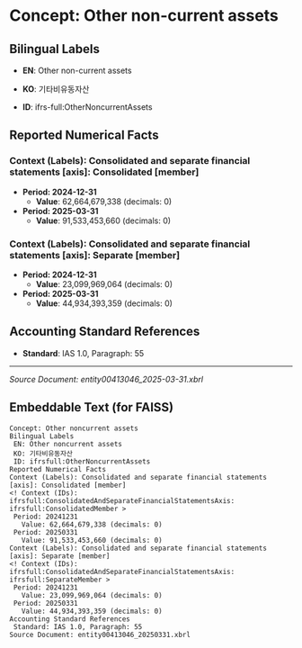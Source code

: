 # Concept: Other non-current assets

## Bilingual Labels
- **EN**: Other non-current assets
- **KO**: 기타비유동자산

- **ID**: ifrs-full:OtherNoncurrentAssets

## Reported Numerical Facts

### **Context (Labels): Consolidated and separate financial statements [axis]: Consolidated [member]**
<!-- Context (IDs): ifrs-full:ConsolidatedAndSeparateFinancialStatementsAxis: ifrs-full:ConsolidatedMember -->
- **Period: 2024-12-31**
  - **Value**: 62,664,679,338 (decimals: 0)
- **Period: 2025-03-31**
  - **Value**: 91,533,453,660 (decimals: 0)

### **Context (Labels): Consolidated and separate financial statements [axis]: Separate [member]**
<!-- Context (IDs): ifrs-full:ConsolidatedAndSeparateFinancialStatementsAxis: ifrs-full:SeparateMember -->
- **Period: 2024-12-31**
  - **Value**: 23,099,969,064 (decimals: 0)
- **Period: 2025-03-31**
  - **Value**: 44,934,393,359 (decimals: 0)

## Accounting Standard References
- **Standard**: IAS 1.0, Paragraph: 55

---
*Source Document: entity00413046_2025-03-31.xbrl*
## Embeddable Text (for FAISS)
```text
Concept: Other noncurrent assets
Bilingual Labels
 EN: Other noncurrent assets
 KO: 기타비유동자산
 ID: ifrsfull:OtherNoncurrentAssets
Reported Numerical Facts
Context (Labels): Consolidated and separate financial statements [axis]: Consolidated [member]
<! Context (IDs): ifrsfull:ConsolidatedAndSeparateFinancialStatementsAxis: ifrsfull:ConsolidatedMember >
 Period: 20241231
   Value: 62,664,679,338 (decimals: 0)
 Period: 20250331
   Value: 91,533,453,660 (decimals: 0)
Context (Labels): Consolidated and separate financial statements [axis]: Separate [member]
<! Context (IDs): ifrsfull:ConsolidatedAndSeparateFinancialStatementsAxis: ifrsfull:SeparateMember >
 Period: 20241231
   Value: 23,099,969,064 (decimals: 0)
 Period: 20250331
   Value: 44,934,393,359 (decimals: 0)
Accounting Standard References
 Standard: IAS 1.0, Paragraph: 55
Source Document: entity00413046_20250331.xbrl
```